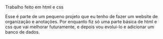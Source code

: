 Trabalho feito em html e css

Esse é parte de um pequeno projeto que eu tenho de fazer um website de organização e anotações. Por enquanto fiz só uma parte básica de html e css que vai melhorar futuramente, e depois vou evolui-lo e adicionar um banco de dados.
